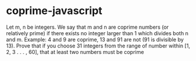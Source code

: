 # coprime-javascript

Let m, n be integers. We say that m and n are coprime numbers (or relatively prime) if there
exists no integer larger than 1 which divides both n and m. Example: 4 and 9 are coprime, 13
and 91 are not (91 is divisible by 13).
Prove that if you choose 31 integers from the range of number within [1, 2, 3 . . . , 60], that at least two
numbers must be coprime
